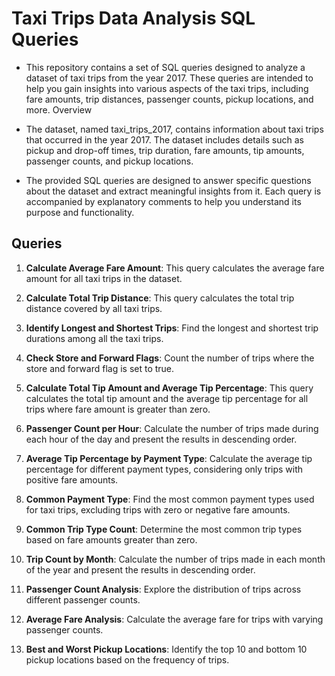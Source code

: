 # Taxi Trips Data Analysis SQL Queries

 - This repository contains a set of SQL queries designed to analyze a dataset of taxi trips from the year 2017. These queries are intended to help you gain insights into various aspects of the taxi trips, including fare amounts, trip distances, passenger counts, pickup locations, and more.
Overview

 - The dataset, named taxi_trips_2017, contains information about taxi trips that occurred in the year 2017. The dataset includes details such as pickup and drop-off times, trip duration, fare amounts, tip amounts, passenger counts, and pickup locations.

 - The provided SQL queries are designed to answer specific questions about the dataset and extract meaningful insights from it. Each query is accompanied by explanatory comments to help you understand its purpose and functionality.

## Queries

1. **Calculate Average Fare Amount**: This query calculates the average fare amount for all taxi trips in the dataset.

2. **Calculate Total Trip Distance**: This query calculates the total trip distance covered by all taxi trips.

3. **Identify Longest and Shortest Trips**: Find the longest and shortest trip durations among all the taxi trips.

4. **Check Store and Forward Flags**: Count the number of trips where the store and forward flag is set to true.

5. **Calculate Total Tip Amount and Average Tip Percentage**: This query calculates the total tip amount and the average tip percentage for all trips where fare amount is greater than zero.

6. **Passenger Count per Hour**: Calculate the number of trips made during each hour of the day and present the results in descending order.

7. **Average Tip Percentage by Payment Type**: Calculate the average tip percentage for different payment types, considering only trips with positive fare amounts.

8. **Common Payment Type**: Find the most common payment types used for taxi trips, excluding trips with zero or negative fare amounts.

9. **Common Trip Type Count**: Determine the most common trip types based on fare amounts greater than zero.

10. **Trip Count by Month**: Calculate the number of trips made in each month of the year and present the results in descending order.

11. **Passenger Count Analysis**: Explore the distribution of trips across different passenger counts.

12. **Average Fare Analysis**: Calculate the average fare for trips with varying passenger counts.

13. **Best and Worst Pickup Locations**: Identify the top 10 and bottom 10 pickup locations based on the frequency of trips.